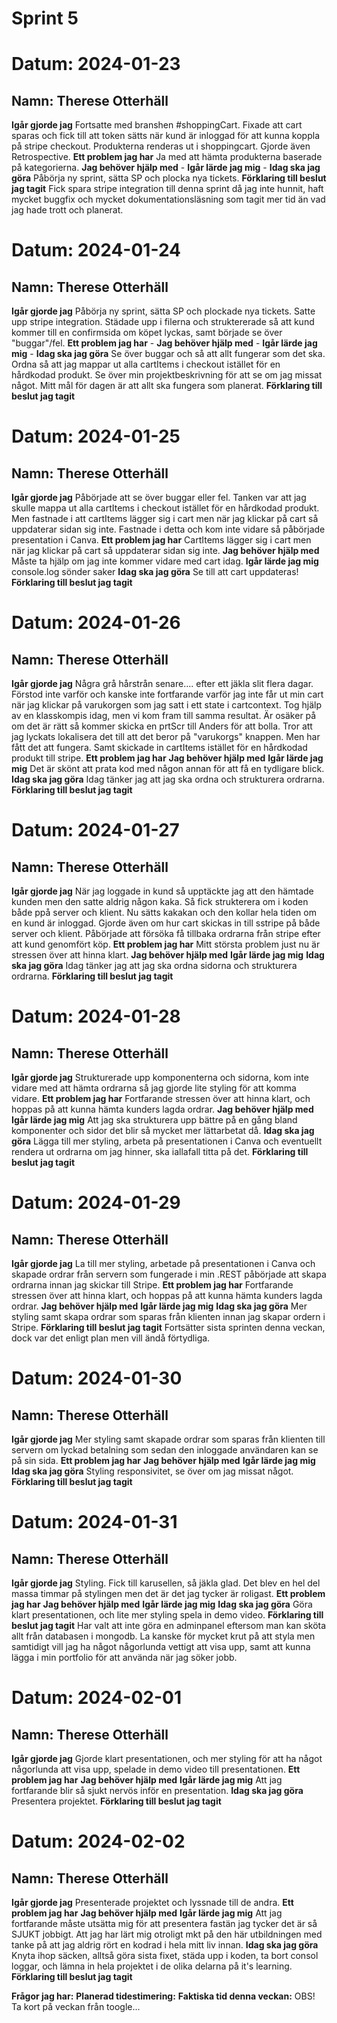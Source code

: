 # Sprint 5

# Datum: 2024-01-23

## Namn: Therese Otterhäll

**Igår gjorde jag** Fortsatte med branshen #shoppingCart. Fixade att cart sparas och fick till att token sätts när kund är inloggad för att kunna koppla på stripe checkout. Produkterna renderas ut i shoppingcart. Gjorde även Retrospective.
**Ett problem jag har** Ja med att hämta produkterna baserade på kategorierna.
**Jag behöver hjälp med** -
**Igår lärde jag mig** -
**Idag ska jag göra** Påbörja ny sprint, sätta SP och plocka nya tickets.
**Förklaring till beslut jag tagit** Fick spara stripe integration till denna sprint då jag inte hunnit, haft mycket buggfix och mycket dokumentationsläsning som tagit mer tid än vad jag hade trott och planerat.

# Datum: 2024-01-24

## Namn: Therese Otterhäll

**Igår gjorde jag** Påbörja ny sprint, sätta SP och plockade nya tickets. Satte upp stripe integration. Städade upp i filerna och struktererade så att kund kommer till en confirmsida om köpet lyckas, samt började se över "buggar"/fel.
**Ett problem jag har** -
**Jag behöver hjälp med** -
**Igår lärde jag mig** -
**Idag ska jag göra** Se över buggar och så att allt fungerar som det ska. Ordna så att jag mappar ut alla cartItems i checkout istället för en hårdkodad produkt. Se över min projektbeskrivning för att se om jag missat något. Mitt mål för dagen är att allt ska fungera som planerat.
**Förklaring till beslut jag tagit**

# Datum: 2024-01-25

## Namn: Therese Otterhäll

**Igår gjorde jag** Påbörjade att se över buggar eller fel. Tanken var att jag skulle mappa ut alla cartItems i checkout istället för en hårdkodad produkt. Men fastnade i att cartItems lägger sig i cart men när jag klickar på cart så uppdaterar sidan sig inte. Fastnade i detta och kom inte vidare så påbörjade presentation i Canva.
**Ett problem jag har** CartItems lägger sig i cart men när jag klickar på cart så uppdaterar sidan sig inte.
**Jag behöver hjälp med** Måste ta hjälp om jag inte kommer vidare med cart idag.
**Igår lärde jag mig** console.log sönder saker
**Idag ska jag göra** Se till att cart uppdateras!
**Förklaring till beslut jag tagit**

# Datum: 2024-01-26

## Namn: Therese Otterhäll

**Igår gjorde jag** Några grå hårstrån senare.... efter ett jäkla slit flera dagar. Förstod inte varför och kanske inte fortfarande varför jag inte får ut min cart när jag klickar på varukorgen som jag satt i ett state i cartcontext. Tog hjälp av en klasskompis idag, men vi kom fram till samma resultat. Är osäker på om det är rätt så kommer skicka en prtScr till Anders för att bolla. Tror att jag lyckats lokalisera det till att det beror på "varukorgs" knappen. Men har fått det att fungera. Samt skickade in cartItems istället för en hårdkodad produkt till stripe.
**Ett problem jag har**
**Jag behöver hjälp med**
**Igår lärde jag mig** Det är skönt att prata kod med någon annan för att få en tydligare blick.
**Idag ska jag göra** Idag tänker jag att jag ska ordna och strukturera ordrarna.
**Förklaring till beslut jag tagit**

# Datum: 2024-01-27

## Namn: Therese Otterhäll

**Igår gjorde jag** När jag loggade in kund så upptäckte jag att den hämtade kunden men den satte aldrig någon kaka. Så fick strukterera om i koden både ppå server och klient. Nu sätts kakakan och den kollar hela tiden om en kund är inloggad. Gjorde även om hur cart skickas in till sstripe på både server och klient. Påbörjade att försöka få tillbaka ordrarna från stripe efter att kund genomfört köp.
**Ett problem jag har** Mitt största problem just nu är stressen över att hinna klart.
**Jag behöver hjälp med**
**Igår lärde jag mig**
**Idag ska jag göra** Idag tänker jag att jag ska ordna sidorna och strukturera ordrarna.
**Förklaring till beslut jag tagit**

# Datum: 2024-01-28

## Namn: Therese Otterhäll

**Igår gjorde jag** Strukturerade upp komponenterna och sidorna, kom inte vidare med att hämta ordrarna så jag gjorde lite styling för att komma vidare.
**Ett problem jag har** Fortfarande stressen över att hinna klart, och hoppas på att kunna hämta kunders lagda ordrar.
**Jag behöver hjälp med**
**Igår lärde jag mig** Att jag ska strukturera upp bättre på en gång bland komponenter och sidor det blir så mycket mer lättarbetat då.
**Idag ska jag göra** Lägga till mer styling, arbeta på presentationen i Canva och eventuellt rendera ut ordrarna om jag hinner, ska iallafall titta på det.
**Förklaring till beslut jag tagit**

# Datum: 2024-01-29

## Namn: Therese Otterhäll

**Igår gjorde jag** La till mer styling, arbetade på presentationen i Canva och skapade ordrar från servern som fungerade i min .REST påbörjade att skapa ordrarna innan jag skickar till Stripe.
**Ett problem jag har** Fortfarande stressen över att hinna klart, och hoppas på att kunna hämta kunders lagda ordrar.
**Jag behöver hjälp med**
**Igår lärde jag mig**
**Idag ska jag göra** Mer styling samt skapa ordrar som sparas från klienten innan jag skapar ordern i Stripe.
**Förklaring till beslut jag tagit** Fortsätter sista sprinten denna veckan, dock var det enligt plan men vill ändå förtydliga.

# Datum: 2024-01-30

## Namn: Therese Otterhäll

**Igår gjorde jag** Mer styling samt skapade ordrar som sparas från klienten till servern om lyckad betalning som sedan den inloggade användaren kan se på sin sida.
**Ett problem jag har**
**Jag behöver hjälp med**
**Igår lärde jag mig**
**Idag ska jag göra** Styling responsivitet, se över om jag missat något.
**Förklaring till beslut jag tagit**

# Datum: 2024-01-31

## Namn: Therese Otterhäll

**Igår gjorde jag** Styling. Fick till karusellen, så jäkla glad. Det blev en hel del massa timmar på stylingen men det är det jag tycker är roligast.
**Ett problem jag har**
**Jag behöver hjälp med**
**Igår lärde jag mig**
**Idag ska jag göra** Göra klart presentationen, och lite mer styling spela in demo video.
**Förklaring till beslut jag tagit** Har valt att inte göra en adminpanel eftersom man kan sköta allt från databasen i mongodb. La kanske för mycket krut på att styla men samtidigt vill jag ha något någorlunda vettigt att visa upp, samt att kunna lägga i min portfolio för att använda när jag söker jobb.

# Datum: 2024-02-01

## Namn: Therese Otterhäll

**Igår gjorde jag** Gjorde klart presentationen, och mer styling för att ha något någorlunda att visa upp, spelade in demo video till presentationen.
**Ett problem jag har**
**Jag behöver hjälp med**
**Igår lärde jag mig** Att jag fortfarande blir så sjukt nervös inför en presentation.
**Idag ska jag göra** Presentera projektet.
**Förklaring till beslut jag tagit**

# Datum: 2024-02-02

## Namn: Therese Otterhäll

**Igår gjorde jag** Presenterade projektet och lyssnade till de andra.
**Ett problem jag har**
**Jag behöver hjälp med**
**Igår lärde jag mig** Att jag fortfarande måste utsätta mig för att presentera fastän jag tycker det är så SJUKT jobbigt. Att jag har lärt mig otroligt mkt på den här utbildningen med tanke på att jag aldrig rört en kodrad i hela mitt liv innan.
**Idag ska jag göra** Knyta ihop säcken, alltså göra sista fixet, städa upp i koden, ta bort consol loggar, och lämna in hela projektet i de olika delarna på it's learning.
**Förklaring till beslut jag tagit**

**Frågor jag har:**
**Planerad tidestimering:**
**Faktiska tid denna veckan:**
OBS! Ta kort på veckan från toogle...
